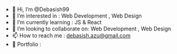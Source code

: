 - 👋 Hi, I’m @Debasish99
- 👀 I’m interested in : Web Development , Web Design 
- 🌱 I’m currently learning : JS & React
- 💞️ I’m looking to collaborate on: Web Development , Web Design 
- 📫 How to reach me : debasish.azu@gmail.com
- 🎯 Portfolio : 


